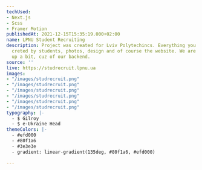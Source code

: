 ```yaml
---
techUsed:
- Next.js
- Scss
- Framer Motion
publishedAt: 2021-12-15T15:35:19.000+02:00
name: LPNU Student Recruiting
description: Project was created for Lviv Polytechincs. Everything you see there was
  creted by students, photos, design and of course the website. We are kinda backing
  up a bit, cuz of our backend.
source: ''
live: https://studrecruit.lpnu.ua
images:
- "/images/studrecruit.png"
- "/images/studrecruit.png"
- "/images/studrecruit.png"
- "/images/studrecruit.png"
- "/images/studrecruit.png"
- "/images/studrecruit.png"
typography: |-
  - $ Gilroy
  - $ e-Ukraine Head
themeColors: |-
  - #efd000
  - #80f1a6
  - #3e3e3e
  - gradient: linear-gradient(135deg, #80f1a6, #efd000)

---
```

